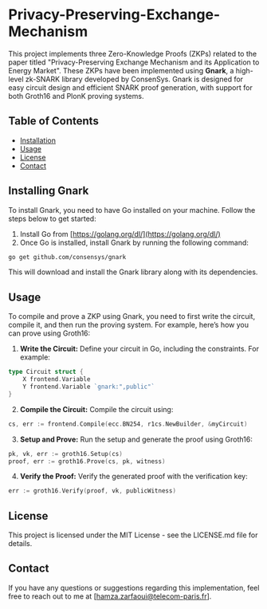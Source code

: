 # Privacy-Preserving-Exchange-Mechanism

This project implements three Zero-Knowledge Proofs (ZKPs) related to the paper titled "Privacy-Preserving Exchange Mechanism and its Application to Energy Market". These ZKPs have been implemented using **Gnark**, a high-level zk-SNARK library developed by ConsenSys. Gnark is designed for easy circuit design and efficient SNARK proof generation, with support for both Groth16 and PlonK proving systems.

## Table of Contents
- [Installation](#installation)
- [Usage](#usage)
- [License](#license)
- [Contact](#contact)

## Installing Gnark

To install Gnark, you need to have Go installed on your machine. Follow the steps below to get started:

1. Install Go from [https://golang.org/dl/](https://golang.org/dl/)
2. Once Go is installed, install Gnark by running the following command:

```bash
go get github.com/consensys/gnark
```

This will download and install the Gnark library along with its dependencies.

## Usage

To compile and prove a ZKP using Gnark, you need to first write the circuit, compile it, and then run the proving system. For example, here’s how you can prove using Groth16:

1. **Write the Circuit:**
   Define your circuit in Go, including the constraints. For example:

```go
type Circuit struct {
    X frontend.Variable
    Y frontend.Variable `gnark:",public"`
}
```

2. **Compile the Circuit:**
   Compile the circuit using:

```go
cs, err := frontend.Compile(ecc.BN254, r1cs.NewBuilder, &myCircuit)
```

3. **Setup and Prove:**
   Run the setup and generate the proof using Groth16:

```go
pk, vk, err := groth16.Setup(cs)
proof, err := groth16.Prove(cs, pk, witness)
```

4. **Verify the Proof:**
   Verify the generated proof with the verification key:

```go
err := groth16.Verify(proof, vk, publicWitness)
```

## License

This project is licensed under the MIT License - see the LICENSE.md file for details.

## Contact

If you have any questions or suggestions regarding this implementation, feel free to reach out to me at [hamza.zarfaoui@telecom-paris.fr].
